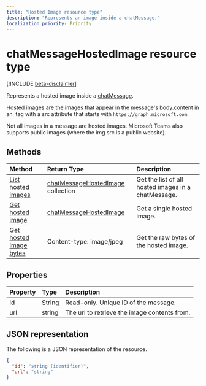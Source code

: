 ```yaml
---
title: "Hosted Image resource type"
description: "Represents an image inside a chatMessage."
localization_priority: Priority
---
```


# chatMessageHostedImage resource type

[!INCLUDE [beta-disclaimer](../../includes/beta-disclaimer.md)]

Represents a hosted image inside a [chatMessage](../resources/chatmessage.md).

Hosted images are the images that appear in the message's body.content in an <img> tag with a src attribute that starts with `https://graph.microsoft.com`.

Not all images in a message are hosted images.
Microsoft Teams also supports public images (where the img src is a public website). 

## Methods

| Method       | Return Type  |Description|
|:---------------|:--------|:----------|
|[List hosted images](../api/chatmessagehostedimage-list-hostedimage.md) | [chatMessageHostedImage](chatmessagehostedimage.md) collection | Get the list of all hosted images in a chatMessage.|
|[Get hosted image](../api/chatmessagehostedimage-get.md) | [chatMessageHostedImage](chatmessagehostedimage.md) | Get a single hosted image.|
|[Get hosted image bytes](../api/chatmessagehostedimage-getbytes.md) | Content-type: image/jpeg | Get the raw bytes of the hosted image.|

## Properties

| Property	   | Type	|Description|
|:---------------|:--------|:----------|
|id|String| Read-only. Unique ID of the message.|
|url| string | The url to retrieve the image contents from.|

## JSON representation

The following is a JSON representation of the resource.

<!-- {
  "blockType": "resource",
  "baseType": "microsoft.graph.entity",
  "@odata.type": "microsoft.graph.chatMessageHostedImage"
}-->

```json
{
  "id": "string (identifier)",
  "url": "string"
}

```

<!-- uuid: 8fcb5dbc-d5aa-4681-8e31-b001d5168d79
2015-10-25 14:57:30 UTC -->
<!--
{
  "type": "#page.annotation",
  "description": "chat message resource",
  "keywords": "",
  "section": "documentation",
  "tocPath": "",
  "suppressions": [
    "Error: /api-reference/beta/resources/chatmessage.md:\r\n      Exception processing links.\r\n    System.ArgumentException: Link Definition was null. Link text: !INCLUDE [beta-disclaimer](../../includes/beta-disclaimer.md)\r\n      at ApiDoctor.Validation.DocFile.get_LinkDestinations()\r\n      at ApiDoctor.Validation.DocSet.ValidateLinks(Boolean includeWarnings, String[] relativePathForFiles, IssueLogger issues, Boolean requireFilenameCaseMatch, Boolean printOrphanedFiles)"
  ]
}
-->
